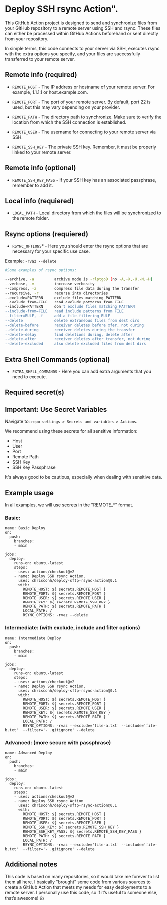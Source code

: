 # Deploy SSH rsync Action".

This GitHub Action project is designed to send and synchronize files from your GitHub repository to a remote server using SSH and rsync. These files can either be processed within GitHub Actions beforehand or sent directly from your repository.

In simple terms, this code connects to your server via SSH, executes rsync with the extra options you specify, and your files are successfully transferred to your remote server.


## Remote info (required)

- `REMOTE_HOST` - The IP address or hostname of your remote server. For example, 1.1.1.1 or host.example.com.

- `REMOTE_PORT` - The port of your remote server. By default, port 22 is used, but this may vary depending on your provider.

- `REMOTE_PATH` - The directory path to synchronize. Make sure to verify the location from which the SSH connection is established.

- `REMOTE_USER` - The username for connecting to your remote server via SSH.

- `REMOTE_SSH_KEY` - The private SSH key. Remember, it must be properly linked to your remote server.


## Remote info (optional)

- `REMOTE_SSH_KEY_PASS` - If your SSH key has an associated passphrase, remember to add it.


## Local info (requiered)

- `LOCAL_PATH` - Local directory from which the files will be synchronized to the remote folder.


## Rsync options (requiered)

- `RSYNC_OPTIONS`* - Here you should enter the rsync options that are necessary for your specific use case.  

Example: `-rvaz --delete`  

```bash
#Some examples of rsync options:

--archive, -a         archive mode is -rlptgoD (no -A,-X,-U,-N,-H)
--verbose, -v         increase verbosity
--compress, -z        compress file data during the transfer
--recursive, -r       recurse into directories
--exclude=PATTERN     exclude files matching PATTERN
--exclude-from=FILE   read exclude patterns from FILE
--include=PATTERN     don't exclude files matching PATTERN
--include-from=FILE   read include patterns from FILE
--filter=RULE, -f     add a file-filtering RULE
--delete              delete extraneous files from dest dirs
--delete-before       receiver deletes before xfer, not during
--delete-during       receiver deletes during the transfer
--delete-delay        find deletions during, delete after
--delete-after        receiver deletes after transfer, not during
--delete-excluded     also delete excluded files from dest dirs
```

## Extra Shell Commands (optional)

- `EXTRA_SHELL_COMMANDS` - Here you can add extra arguments that you need to execute.  

## Required secret(s)

## Important: Use Secret Variables  

Navigate to: `repo settings > Secrets and variables > Actions`.  

We recommend using these secrets for all sensitive information:  

- Host  
- User  
- Port  
- Remote Path  
- SSH Key  
- SSH Key Passphrase  

It's always good to be cautious, especially when dealing with sensitive data.  

## Example usage

In all examples, we will use secrets in the "REMOTE_*" format.

### Basic:

```
name: Basic Deploy
on:
  push:
    branches:
    - main

jobs:
  deploy:
    runs-on: ubuntu-latest
    steps:
    - uses: actions/checkout@v2
    - name: Deploy SSH rsync Action.
      uses: chrisconh/deploy-sftp-rsync-action@0.1
      with:
        REMOTE_HOST: ${ secrets.REMOTE_HOST }
        REMOTE_PORT: ${ secrets.REMOTE_PORT }
        REMOTE_USER: ${ secrets.REMOTE_USER }
        REMOTE_KEY: ${ secrets.REMOTE_SSH_KEY }
        REMOTE_PATH: ${ secrets.REMOTE_PATH }
        LOCAL_PATH: /
        RSYNC_OPTIONS: -rvaz --delete
```

### Intermediate: (with exclude, include and filter options)

```
name: Intermediate Deploy
on:
  push:
    branches:
    - main

jobs:
  deploy:
    runs-on: ubuntu-latest
    steps:
    - uses: actions/checkout@v2
    - name: Deploy SSH rsync Action.
      uses: chrisconh/deploy-sftp-rsync-action@0.1
      with:
        REMOTE_HOST: ${ secrets.REMOTE_HOST }
        REMOTE_PORT: ${ secrets.REMOTE_PORT }
        REMOTE_USER: ${ secrets.REMOTE_USER }
        REMOTE_KEY: ${ secrets.REMOTE_SSH_KEY }
        REMOTE_PATH: ${ secrets.REMOTE_PATH }
        LOCAL_PATH: /
        RSYNC_OPTIONS: -rvaz --exclude='file-a.txt' --include='file-b.txt'  --filter='- .gitignore' --delete
```

### Advanced: (more secure with passphrase)

```
name: Advanced Deploy
on:
  push:
    branches:
    - main

jobs:
  deploy:
    runs-on: ubuntu-latest
    steps:
    - uses: actions/checkout@v2
    - name: Deploy SSH rsync Action
      uses: chrisconh/deploy-sftp-rsync-action@0.1
      with:
        REMOTE_HOST: ${ secrets.REMOTE_HOST }
        REMOTE_PORT: ${ secrets.REMOTE_PORT }
        REMOTE_USER: ${ secrets.REMOTE_USER }
        REMOTE_SSH_KEY: ${ secrets.REMOTE_SSH_KEY }
        REMOTE_SSH_KEY_PASS: ${ secrets.REMOTE_SSH_KEY_PASS }
        REMOTE_PATH: ${ secrets.REMOTE_PATH }
        LOCAL_PATH: /
        RSYNC_OPTIONS: -rvaz --exclude='file-a.txt' --include='file-b.txt'  --filter='- .gitignore' --delete
```

## Additional notes

This code is based on many repositories, so it would take me forever to list them all here. I basically "brought" some code from various sources to create a GitHub Action that meets my needs for easy deployments to a remote server. I personally use this code, so if it’s useful to someone else, that’s awesome! 👍
